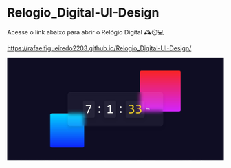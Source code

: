 # Relogio_Digital-UI-Design
Acesse o link abaixo para abrir o Relógio Digital 🕰️⏲️💻

https://rafaelfigueiredo2203.github.io/Relogio_Digital-UI-Design/

![alt text](timer.jpg)
